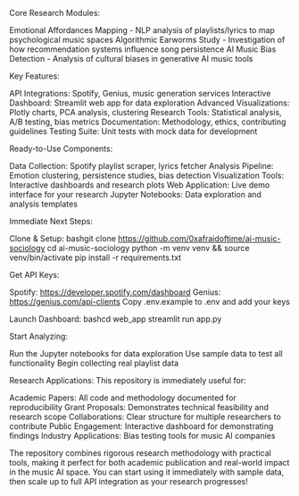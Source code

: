 Core Research Modules:

Emotional Affordances Mapping - NLP analysis of playlists/lyrics to map psychological music spaces
Algorithmic Earworms Study - Investigation of how recommendation systems influence song persistence
AI Music Bias Detection - Analysis of cultural biases in generative AI music tools

Key Features:

API Integrations: Spotify, Genius, music generation services
Interactive Dashboard: Streamlit web app for data exploration
Advanced Visualizations: Plotly charts, PCA analysis, clustering
Research Tools: Statistical analysis, A/B testing, bias metrics
Documentation: Methodology, ethics, contributing guidelines
Testing Suite: Unit tests with mock data for development

Ready-to-Use Components:

Data Collection: Spotify playlist scraper, lyrics fetcher
Analysis Pipeline: Emotion clustering, persistence studies, bias detection
Visualization Tools: Interactive dashboards and research plots
Web Application: Live demo interface for your research
Jupyter Notebooks: Data exploration and analysis templates

Immediate Next Steps:

Clone & Setup:
bashgit clone https://github.com/0xafraidoftime/ai-music-sociology
cd ai-music-sociology
python -m venv venv && source venv/bin/activate
pip install -r requirements.txt

Get API Keys:

Spotify: https://developer.spotify.com/dashboard
Genius: https://genius.com/api-clients
Copy .env.example to .env and add your keys


Launch Dashboard:
bashcd web_app
streamlit run app.py

Start Analyzing:

Run the Jupyter notebooks for data exploration
Use sample data to test all functionality
Begin collecting real playlist data



Research Applications:
This repository is immediately useful for:

Academic Papers: All code and methodology documented for reproducibility
Grant Proposals: Demonstrates technical feasibility and research scope
Collaborations: Clear structure for multiple researchers to contribute
Public Engagement: Interactive dashboard for demonstrating findings
Industry Applications: Bias testing tools for music AI companies

The repository combines rigorous research methodology with practical tools, making it perfect for both academic publication and real-world impact in the music AI space. You can start using it immediately with sample data, then scale up to full API integration as your research progresses!
